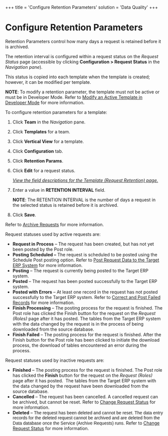+++
title = 'Configure Retention Parameters'
solution = 'Data Quality'
+++

# Configure Retention Parameters

Retention Parameters control how many days a request is retained before
it is archived.

The retention interval is configured within a
<span id="dspCompose Request Status" class="popUpLink">request
status</span> on the *Request Status* page (accessible by clicking
**Configuration \> Request Status** in the *Navigation pane*).

This status is copied into each template when the template is created;
however, it can be modified per template.

**NOTE**: To modify a retention parameter, the template must not be
active or must be in Developer Mode. Refer to [Modify an Active Template
in Developer Mode](Modify_an_Active_Template_in_Developer_Mode.htm) for
more information.

To configure retention parameters for a template:

1.  Click **Team** in the *Navigation
    <span style="font-style: normal;">pane</span>*.

2.  Click **Templates** for a team.

3.  Click **Vertical View** for a template.

4.  Click **Configuration** tab.

5.  Click **Retention Params**.

6.  Click **Edit** for a request status.
    
    *[View the field descriptions for the Template (Request Retention)
    page.](../Page_Desc/Template_Request_Retention.htm)*

7.  Enter a value in **RETENTION INTERVAL** field.
    
    **NOTE**: The RETENTION INTERVAL is the number of days a request in
    the selected status is retained before it is archived.

8.  Click **Save**.

Refer to [Archive Requests](Archive_Requests.htm) for more information.

Request statuses used by active requests are:

  - <span style="font-weight: bold;">Request in Process</span> – The
    request has been created, but has not yet been posted by the Post
    role.
  - <span style="font-weight: bold;">Posting Scheduled –</span> The
    request is scheduled to be posted using the Schedule Post posting
    option. Refer to [Post Request Data to the Target ERP
    System](Post_Request_Data_to_a_Target_ERP_System.htm) for more
    information.
  - <span style="font-weight: bold;">Posting</span> – The request is
    currently being posted to the Target ERP system.
  - <span style="font-weight: bold;">Posted</span> – The request has
    been posted successfully to the Target ERP system.
  - <span style="font-weight: bold;">Posted with Errors</span> – At
    least one record in the request has not posted successfully to the
    Target ERP system. Refer to [Correct and Post Failed
    Records](Correct_and_Post_Failed_Records.htm) for more information.
  - <span style="font-weight: bold;">Finish Processing</span> – The
    posting process for the request is finished. The Post role has
    clicked the Finish button for the request on the
    <span style="font-style: italic;">Request (Roles)</span> page after
    it has posted. The tables from the Target ERP system with the data
    changed by the request is in the process of being downloaded from
    the source database.
  - <span style="font-weight: bold;">Finish Failed</span> – The posting
    process for the request is finished. After the Finish button for the
    Post role has been clicked to initiate the download process, the
    download of tables encountered an error during the process.

Request statuses used by inactive requests are:

  - <span style="font-weight: bold;">Finished</span> – The posting
    process for the request is finished. The Post role has clicked the
    <span style="font-weight: bold;">Finish</span> button for the
    request on the <span style="font-style: italic;">Request
    (Roles)</span> page after it has posted. <span> </span>The tables
    from the Target ERP system with the data changed by the request have
    been downloaded from the source database.
  - <span style="font-weight: bold;">Cancelled</span> – The request has
    been cancelled. <span>A cancelled request can be archived, but
    cannot be reset. Refer to [Change Request
    Status](Change_Request_Status.htm) for more information.</span>
  - <span style="font-weight: bold;">Deleted</span> –
    <span style="font-family: Arial, sans-serif;">The request has been
    deleted and cannot be reset. The data entry records for the deleted
    request cannot be archived and are deleted from the Data database
    once the Service (Archive Requests) runs.</span><span> Refer to
    [Change Request Status](Change_Request_Status.htm) for more
    information.</span>
